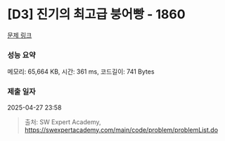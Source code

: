 # [D3] 진기의 최고급 붕어빵 - 1860 

[문제 링크](https://swexpertacademy.com/main/code/problem/problemDetail.do?contestProbId=AV5LsaaqDzYDFAXc) 

### 성능 요약

메모리: 65,664 KB, 시간: 361 ms, 코드길이: 741 Bytes

### 제출 일자

2025-04-27 23:58



> 출처: SW Expert Academy, https://swexpertacademy.com/main/code/problem/problemList.do